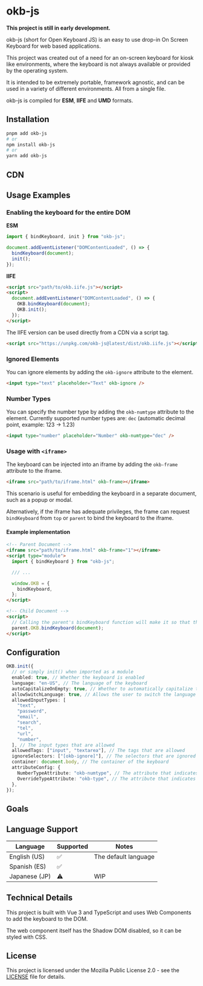 # okb-js

**This project is still in early development.**

okb-js (short for Open Keyboard JS) is an easy to use drop-in On Screen Keyboard for web based applications.

This project was created out of a need for an on-screen keyboard for kiosk like environments, where the keyboard is not always available or provided by the operating system.

It is intended to be extremely portable, framework agnostic, and can be used in a variety of different environments. All from a single file.

okb-js is compiled for **ESM**, **IIFE** and **UMD** formats.

## Installation

```sh
pnpm add okb-js
# or
npm install okb-js
# or
yarn add okb-js
```

## CDN

## Usage Examples

### Enabling the keyboard for the entire DOM

**ESM**

```ts
import { bindKeyboard, init } from "okb-js";

document.addEventListener("DOMContentLoaded", () => {
  bindKeyboard(document);
  init();
});
```

**IIFE**

```html
<script src="path/to/okb.iife.js"></script>
<script>
  document.addEventListener("DOMContentLoaded", () => {
    OKB.bindKeyboard(document);
    OKB.init();
  });
</script>
```

The IIFE version can be used directly from a CDN via a script tag.
```html
<script src="https://unpkg.com/okb-js@latest/dist/okb.iife.js"></script>
```

### Ignored Elements

You can ignore elements by adding the `okb-ignore` attribute to the element.

```html
<input type="text" placeholder="Text" okb-ignore />
```

### Number Types

You can specify the number type by adding the `okb-numtype` attribute to the element.
Currently supported number types are: `dec` (automatic decimal point, example: 123 -> 1.23)

```html
<input type="number" placeholder="Number" okb-numtype="dec" />
```

### Usage with `<iframe>`

The keyboard can be injected into an iframe by adding the `okb-frame` attribute to the iframe.

```html
<iframe src="path/to/iframe.html" okb-frame></iframe>
```

This scenario is useful for embedding the keyboard in a separate document, such as a popup or modal.

Alternatively, if the iframe has adequate privileges, the frame can request `bindKeyboard` from `top` or `parent` to bind the keyboard to the iframe.

#### Example implementation

```html
<!-- Parent Document -->
<iframe src="path/to/iframe.html" okb-frame="1"></iframe>
<script type="module">
  import { bindKeyboard } from "okb-js";

  /// ...

  window.OKB = {
    bindKeyboard,
  };
</script>
```

```html
<!-- Child Document -->
<script>
  // Calling the parent's bindKeyboard function will make it so that the parent's keyboard instance can be used in the child document
  parent.OKB.bindKeyboard(document);
</script>
```

## Configuration

```ts
OKB.init({
  // or simply init() when imported as a module
  enabled: true, // Whether the keyboard is enabled
  language: "en-US", // The language of the keyboard
  autoCapitalizeOnEmpty: true, // Whether to automatically capitalize the first letter of the input
  allowSwitchLanguage: true, // Allows the user to switch the language using the language picker
  allowedInputTypes: [
    "text",
    "password",
    "email",
    "search",
    "tel",
    "url",
    "number",
  ], // The input types that are allowed
  allowedTags: ["input", "textarea"], // The tags that are allowed
  ignoreSelectors: ["[okb-ignore]"], // The selectors that are ignored
  container: document.body, // The container of the keyboard
  attributeConfig: {
    NumberTypeAttribute: "okb-numtype", // The attribute that indicates the number type
    OverrideTypeAttribute: "okb-type", // The attribute that indicates the type
  },
});
```

## Goals

## Language Support

| Language      | Supported | Notes                |
| ------------- | --------- | -------------------- |
| English (US)  | ✅        | The default language |
| Spanish (ES)  | ✅        |                      |
| Japanese (JP) | ⚠️        | WIP                  |

## Technical Details

This project is built with Vue 3 and TypeScript and uses Web Components to add the keyboard to the DOM.

The web component itself has the Shadow DOM disabled, so it can be styled with CSS.

## License

This project is licensed under the Mozilla Public License 2.0 - see the [LICENSE](LICENSE) file for details.
